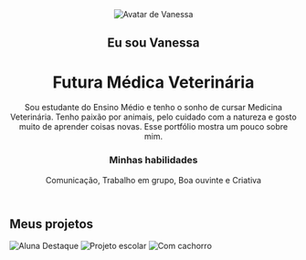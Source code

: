 <!DOCTYPE html>
<html lang="pt-br">
<head>
  <meta charset="UTF-8" />
  <meta name="viewport" content="width=device-width, initial-scale=1.0" />

  <link rel="stylesheet" href="style.css" />
</head>
<body>
  <header>
    <img src="Foto_perfil.jpeg" alt="Avatar de Vanessa" class="avatar" />
    <h2>Eu sou Vanessa</h2>
    <h1>Futura Médica Veterinária</h1>
    <p>
     Sou estudante do Ensino Médio e tenho o sonho de cursar Medicina Veterinária.
      Tenho paixão por animais, pelo cuidado com a natureza e gosto muito de aprender coisas novas.
      Esse portfólio mostra um pouco sobre mim.
    </p>

   <h3>Minhas habilidades</h3>
    <div class="skills">
      <span>Comunicação,</span>
      <span>Trabalho em grupo,</span>
      <span>Boa ouvinte e</span>
      <span>Criativa</span>
    </div>
  </header>

  <main>
    <h2>Meus projetos</h2>
    <section class="projects">
      <div class="img-container">
        <img src="ALUNA_DESTAQUE.jpg.jpg" alt="Aluna Destaque" />
        <img src="oqsp.jpg.jpg" alt="Projeto escolar" />
        <img src="Foto_com_cachorro.jpg" alt="Com cachorro" />
        <div class="card">
        <img src="https://via.placeholder.com/300x180/FFB6C1/000000?text=Minha+Biblioteca" alt="">


   </div>
    </section>
  </main>
</body>
</html>

